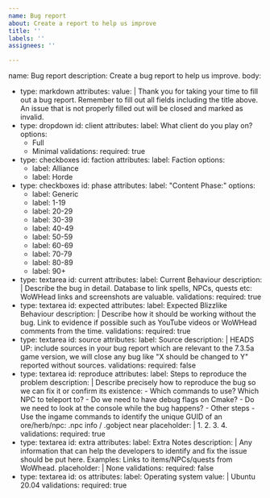 ```yaml
---
name: Bug report
about: Create a report to help us improve
title: ''
labels: ''
assignees: ''

---
```


name: Bug report
description: Create a bug report to help us improve.
body:
  - type: markdown
    attributes:
      value: |
        Thank you for taking your time to fill out a bug report. Remember to fill out all fields including the title above. 
        An issue that is not properly filled out will be closed and marked as invalid.
  - type: dropdown
    id: client
    attributes:
      label: What client do you play on?
      options:
      - Full
      - Minimal
    validations:
      required: true
  - type: checkboxes
    id: faction
    attributes:
      label: Faction
      options:
      - label: Alliance
      - label: Horde
  - type: checkboxes
    id: phase
    attributes:
      label: "Content Phase:"
      options:
      - label: Generic
      - label: 1-19
      - label: 20-29
      - label: 30-39
      - label: 40-49
      - label: 50-59
      - label: 60-69
      - label: 70-79
      - label: 80-89
      - label: 90+
  - type: textarea
    id: current
    attributes:
      label: Current Behaviour
      description: |
        Describe the bug in detail. Database to link spells, NPCs, quests etc: WoWHead links and screenshots are valuable.
    validations:
      required: true
  - type: textarea
    id: expected
    attributes:
      label: Expected Blizzlike Behaviour
      description: |
        Describe how it should be working without the bug. Link to evidence if possible such as YouTube videos or WoWHead comments from the time.
    validations:
      required: true
  - type: textarea
    id: source
    attributes:
      label: Source
      description: |
        HEADS UP: include sources in your bug report which are relevant to the 7.3.5a game version, 
        we will close any bug like "X should be changed to Y" reported without sources.
    validations:
      required: false
  - type: textarea
    id: reproduce
    attributes:
      label: Steps to reproduce the problem
      description: |
        Describe precisely how to reproduce the bug so we can fix it or confirm its existence:
        - Which commands to use? Which NPC to teleport to?
        - Do we need to have debug flags on Cmake?
        - Do we need to look at the console while the bug happens?
        - Other steps
        - Use the ingame commands to identify the unique GUID of an ore/herb/npc:    .npc info  /  .gobject near
      placeholder: |
        1. 
        2. 
        3. 
        4.
    validations:
      required: true
  - type: textarea
    id: extra
    attributes:
      label: Extra Notes
      description: |
        Any information that can help the developers to identify and fix the issue should be put here.
        Examples:
        Links to items/NPCs/quests from WoWhead.
      placeholder: |
        None
    validations:
      required: false
  - type: textarea
    id: os
    attributes:
      label: Operating system
      value: |
        Ubuntu 20.04
    validations:
      required: true
